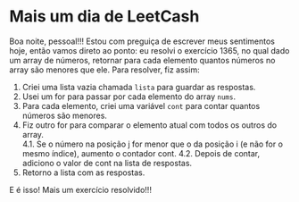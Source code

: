 # Mais um dia de LeetCash

Boa noite, pessoal!!! Estou com preguiça de escrever meus sentimentos hoje, então vamos direto ao ponto: eu resolvi o exercício 1365, no qual dado um array de números, retornar para cada elemento quantos números no array são menores que ele. Para resolver, fiz assim:

1. Criei uma lista vazia chamada ``lista`` para guardar as respostas.
2. Usei um for para passar por cada elemento do array ``nums``.
3. Para cada elemento, criei uma variável ``cont`` para contar quantos números são menores.
4. Fiz outro for para comparar o elemento atual com todos os outros do array.   
    4.1. Se o número na posição j for menor que o da posição i (e não for o mesmo índice), aumento o contador cont.
    4.2. Depois de contar, adiciono o valor de cont na lista de respostas.
5. Retorno a lista com as respostas.

E é isso! Mais um exercício resolvido!!!